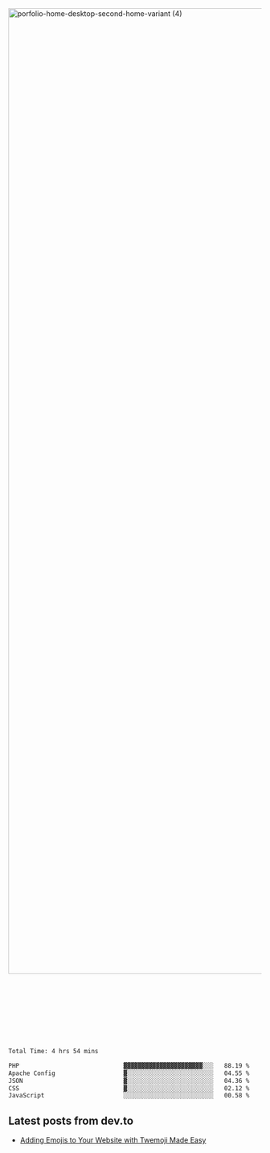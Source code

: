 <img width="1920" alt="porfolio-home-desktop-second-home-variant (4)" src="https://user-images.githubusercontent.com/44812120/231556360-1ee1d327-1a45-4bda-a93d-dd32a34149e4.png">
 
 
 
 
 
 <br><br><br><br><br><br><br>
<!--START_SECTION:waka-->

```txt
Total Time: 4 hrs 54 mins

PHP                             ▓▓▓▓▓▓▓▓▓▓▓▓▓▓▓▓▓▓▓▓▓▓░░░   88.19 %
Apache Config                   ▓░░░░░░░░░░░░░░░░░░░░░░░░   04.55 %
JSON                            ▓░░░░░░░░░░░░░░░░░░░░░░░░   04.36 %
CSS                             ▓░░░░░░░░░░░░░░░░░░░░░░░░   02.12 %
JavaScript                      ░░░░░░░░░░░░░░░░░░░░░░░░░   00.58 %
```

<!--END_SECTION:waka-->

## Latest posts from dev.to
<!-- MEDIUM-STORY-LIST:START -->
- [Adding Emojis to Your Website with Twemoji Made Easy](https://dev.to/danielsebesta/adding-emojis-to-your-website-with-twemoji-made-easy-mc8)
<!-- MEDIUM-STORY-LIST:END -->

